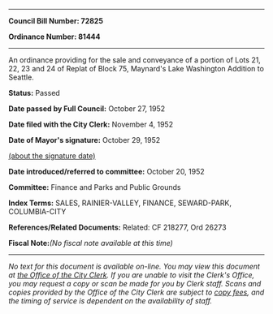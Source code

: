 

********

**Council Bill Number: 72825**
   
**Ordinance Number: 81444**
********

 An ordinance providing for the sale and conveyance of a portion of Lots 21, 22, 23 and 24 of Replat of Block 75, Maynard's Lake Washington Addition to Seattle.

**Status:** Passed
   
**Date passed by Full Council:** October 27, 1952
   
**Date filed with the City Clerk:** November 4, 1952
   
**Date of Mayor's signature:** October 29, 1952
   
[(about the signature date)](/~public/approvaldate.htm)
   
   
   
**Date introduced/referred to committee:** October 20, 1952
   
**Committee:** Finance and Parks and Public Grounds
   
   
**Index Terms:** SALES, RAINIER-VALLEY, FINANCE, SEWARD-PARK, COLUMBIA-CITY

**References/Related Documents:** Related: CF 218277, Ord 26273

**Fiscal Note:**_(No fiscal note available at this time)_
********

_No text for this document is available on-line. You may view this document at [the Office of the City Clerk](http://www.seattle.gov/leg/clerk/contactUs.htm). If you are unable to visit the Clerk's Office, you may request a copy or scan be made for you by Clerk staff. Scans and copies provided by the Office of the City Clerk are subject to [copy fees](http://clerk.seattle.gov/~public/clerkfees.htm), and the timing of service is dependent on the availability of staff._

